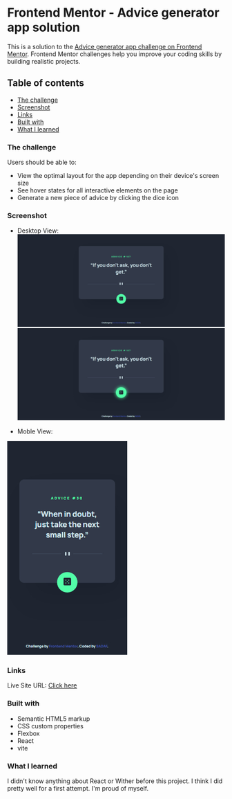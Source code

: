 # Frontend Mentor - Advice generator app solution

This is a solution to the [Advice generator app challenge on Frontend Mentor](https://www.frontendmentor.io/challenges/advice-generator-app-QdUG-13db). Frontend Mentor challenges help you improve your coding skills by building realistic projects.

## Table of contents

  - [The challenge](#the-challenge)
  - [Screenshot](#screenshot)
  - [Links](#links)
  - [Built with](#built-with)
  - [What I learned](#what-i-learned)



### The challenge

Users should be able to:

- View the optimal layout for the app depending on their device's screen size
- See hover states for all interactive elements on the page
- Generate a new piece of advice by clicking the dice icon


### Screenshot
- Desktop View:
![Desktap View](/src/assets/desktop.jpg)
![Desktap-hover View](/src/assets/desktop-hover.jpg)

- Moble View:

![Mobile View](/src/assets/mobile-view.jpg)

### Links

 Live Site URL: [Click here](https://sadafes.github.io/advice-generator-app)
 


### Built with

- Semantic HTML5 markup
- CSS custom properties
- Flexbox
- React
- vite



### What I learned


I didn't know anything about React or Wither before this project. I think I did pretty well for a first attempt. I'm proud of myself.

